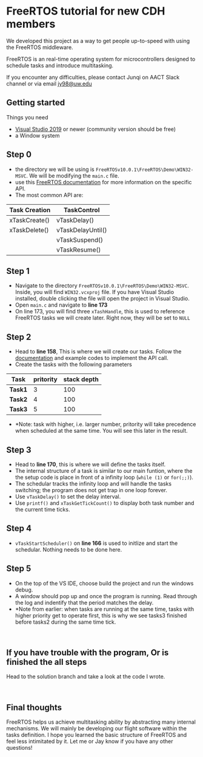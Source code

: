 # FreeRTOS tutorial for new CDH members
We developed this project as a way to get people up-to-speed with using the
FreeRTOS middleware.

FreeRTOS is an real-time operating system for microcontrollers designed to
schedule tasks and introduce multitasking.

If you encounter any difficulties, please contact Junqi on AACT Slack channel
or via email jy98@uw.edu

## Getting started
Things you need
- [Visual Studio 2019](https://visualstudio.microsoft.com/) or newer (community version should be free)
- a Window system

## Step  0
- the directory we will be using is `FreeRTOSv10.0.1\FreeRTOS\Demo\WIN32-MSVC`. We will be modifying the `main.c` file.
- use this [FreeRTOS documentation](https://www.freertos.org/a00106.html) for more information on the specific API.
- The most common API are:

| Task Creation| TaskControl|
|--------|-------|
| xTaskCreate() |  vTaskDelay()|
|xTaskDelete()| vTaskDelayUntil()|
||vTaskSuspend()|
||vTaskResume()|

## Step 1
- Navigate to the directory `FreeRTOSv10.0.1\FreeRTOS\Demo\WIN32-MSVC`. Inside,
you will find `WIN32.vcxproj` file. If you have Visual Studio installed, double
clicking the file will open the project in Visual Studio.
- Open `main.c` and navigate to **line 173**
- On line 173, you will find three `xTashHandle`, this is used to reference FreeRTOS tasks we will create later. Right now, they will be set to `NULL`


## Step 2
- Head to **line 158**, This is where we will create our tasks. Follow the [documentation](https://www.freertos.org/a00125.html) 
and example codes to implement the API call.
- Create the tasks with the following parameters

| Task |pritority | stack depth |
|-----|-----|-----|
|**Task1**|3|100|
|**Task2**|4|100|
|**Task3**|5|100|

- *Note: task with higher, i.e. larger number, pritority will take precedence when scheduled at the same time. You will see this later in the result.

## Step 3
- Head to **line 170**, this is where we will define the tasks itself.
- The internal structure of a task is similar to our main funtion, where the the setup code is place in front of a infinity loop (`while (1)` or `for(;;)`).
- The schedular tracks the infinity loop and will handle the tasks switching; the program does not get trap in one loop forever.
- Use `vTaskDelay()` to set the delay interval.
- Use `printf()` and `xTaskGetTickCount()` to display both task number and the current time ticks.

## Step 4
- `vTaskStartScheduler()` on **line 166** is used to initlize and start the schedular. Nothing needs to be done here.


## Step 5 
- On the top of the VS IDE, choose build the project and run the windows debug.
- A window should pop up and once the program is running. Read through the log and indentify that the period matches the delay.
- *Note from earlier: when tasks are running at the same time, tasks with higher priority get to operate first, this is why we see tasks3 finished before tasks2 during the same time tick.

</br>

## If you have trouble with the program, Or is finished the all steps
Head to the solution branch and take a look at the code I wrote. 

</br>

## Final thoughts
FreeRTOS helps us achieve multitasking ability by abstracting many internal mechanisms. We will mainly be developing our flight software within the tasks definition. I hope you learned the basic structure of FreeRTOS and feel less intimitated by it. Let me or Jay know if you have any other questions!
